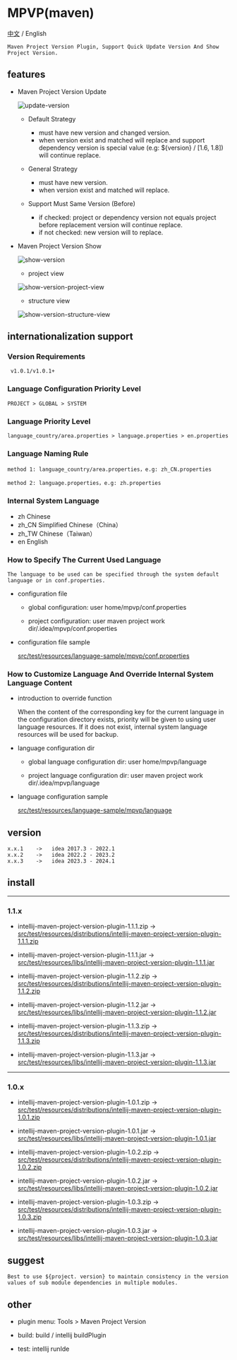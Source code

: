 # MPVP(maven)  

  [中文](readme.md) / English

    Maven Project Version Plugin, Support Quick Update Version And Show Project Version.
  
   
## features

+ Maven Project Version Update
    
    ![update-version](src/test/resources/picture/update-version.png)
    
    - Default Strategy 
    
        - must have new version and changed version.
        - when version exist and matched will replace and support dependency version is special value (e.g: ${version} / [1.6, 1.8]) will continue replace.
    
    - General Strategy 
    
        - must have new version.
        - when version exist and matched will replace.
     
    - Support Must Same Version (Before) 
     
        - if checked: project or dependency version not equals project before replacement version will continue replace.
        - if not checked: new version will to replace.

     

+ Maven Project Version Show
    
    ![show-version](src/test/resources/picture/show-version.png) 
    
    - project view
   
    ![show-version-project-view](src/test/resources/picture/show-version-project-view.png) 

    - structure view

    ![show-version-structure-view](src/test/resources/picture/show-version-structure-view.png) 
          


## internationalization support
   
  
  ### Version Requirements
  
     v1.0.1/v1.0.1+

  ### Language Configuration Priority Level 
  
    PROJECT > GLOBAL > SYSTEM

  ### Language Priority Level 
  
    language_country/area.properties > language.properties > en.properties

  ### Language Naming Rule
  
    method 1: language_country/area.properties，e.g: zh_CN.properties
  
    method 2: language.properties，e.g: zh.properties

  
  ### Internal System Language
             
   + zh         Chinese
   + zh_CN      Simplified Chinese（China）
   + zh_TW      Chinese（Taiwan）
   + en         English
      
  
  ### How to Specify The Current Used Language 
  
    The language to be used can be specified through the system default language or in conf.properties.
    

  - configuration file
   
    + global configuration: user home/mpvp/conf.properties
     
    + project configuration: user maven project work dir/.idea/mpvp/conf.properties
   
  - configuration file sample
   
     [src/test/resources/language-sample/mpvp/conf.properties](src/test/resources/language-sample/mpvp/conf.properties)
   
  
  ### How to Customize Language And Override Internal System Language Content
    
  - introduction to override function
                   
    When the content of the corresponding key for the current language in the configuration directory exists, priority will be given to using user language resources.
    If it does not exist, internal system language resources will be used for backup.

    
  - language configuration dir
  
    + global language configuration dir: user home/mpvp/language 
    
    + project language configuration dir: user maven project work dir/.idea/mpvp/language
  
  - language configuration sample
  
     [src/test/resources/language-sample/mpvp/language](src/test/resources/language-sample/mpvp/language)

## version

    x.x.1    ->   idea 2017.3 - 2022.1
    x.x.2    ->   idea 2022.2 - 2023.2
    x.x.3    ->   idea 2023.3 - 2024.1

## install

------------------------------------------------------------------

### 1.1.x

- intellij-maven-project-version-plugin-1.1.1.zip -> [src/test/resources/distributions/intellij-maven-project-version-plugin-1.1.1.zip](src/test/resources/distributions/intellij-maven-project-version-plugin-1.1.1.zip)

- intellij-maven-project-version-plugin-1.1.1.jar -> [src/test/resources/libs/intellij-maven-project-version-plugin-1.1.1.jar](src/test/resources/libs/intellij-maven-project-version-plugin-1.1.1.jar)

- intellij-maven-project-version-plugin-1.1.2.zip -> [src/test/resources/distributions/intellij-maven-project-version-plugin-1.1.2.zip](src/test/resources/distributions/intellij-maven-project-version-plugin-1.1.2.zip)

- intellij-maven-project-version-plugin-1.1.2.jar -> [src/test/resources/libs/intellij-maven-project-version-plugin-1.1.2.jar](src/test/resources/libs/intellij-maven-project-version-plugin-1.1.2.jar)

- intellij-maven-project-version-plugin-1.1.3.zip -> [src/test/resources/distributions/intellij-maven-project-version-plugin-1.1.3.zip](src/test/resources/distributions/intellij-maven-project-version-plugin-1.1.3.zip)

- intellij-maven-project-version-plugin-1.1.3.jar -> [src/test/resources/libs/intellij-maven-project-version-plugin-1.1.3.jar](src/test/resources/libs/intellij-maven-project-version-plugin-1.1.3.jar)

------------------------------------------------------------------

### 1.0.x

- intellij-maven-project-version-plugin-1.0.1.zip -> [src/test/resources/distributions/intellij-maven-project-version-plugin-1.0.1.zip](src/test/resources/distributions/intellij-maven-project-version-plugin-1.0.1.zip)

- intellij-maven-project-version-plugin-1.0.1.jar -> [src/test/resources/libs/intellij-maven-project-version-plugin-1.0.1.jar](src/test/resources/libs/intellij-maven-project-version-plugin-1.0.1.jar)

- intellij-maven-project-version-plugin-1.0.2.zip -> [src/test/resources/distributions/intellij-maven-project-version-plugin-1.0.2.zip](src/test/resources/distributions/intellij-maven-project-version-plugin-1.0.2.zip)

- intellij-maven-project-version-plugin-1.0.2.jar -> [src/test/resources/libs/intellij-maven-project-version-plugin-1.0.2.jar](src/test/resources/libs/intellij-maven-project-version-plugin-1.0.2.jar)

- intellij-maven-project-version-plugin-1.0.3.zip -> [src/test/resources/distributions/intellij-maven-project-version-plugin-1.0.3.zip](src/test/resources/distributions/intellij-maven-project-version-plugin-1.0.3.zip)

- intellij-maven-project-version-plugin-1.0.3.jar -> [src/test/resources/libs/intellij-maven-project-version-plugin-1.0.3.jar](src/test/resources/libs/intellij-maven-project-version-plugin-1.0.3.jar)

## suggest
 
    Best to use ${project. version} to maintain consistency in the version values of sub module dependencies in multiple modules.

## other

 - plugin menu: Tools > Maven Project Version
 
 - build: build / intellij buildPlugin
 
 - test: intellij runIde
